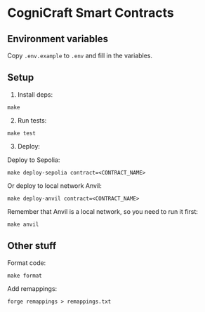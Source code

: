 # CogniCraft Smart Contracts

## Environment variables

Copy `.env.example` to `.env` and fill in the variables.

## Setup

1. Install deps:

```shell
make
```

2. Run tests:

```shell
make test
```

3. Deploy:

Deploy to Sepolia:

```shell
make deploy-sepolia contract=<CONTRACT_NAME>
```

Or deploy to local network Anvil:

```shell
make deploy-anvil contract=<CONTRACT_NAME>
```

Remember that Anvil is a local network, so you need to run it first:

```shell
make anvil
```

## Other stuff

Format code:

```shell
make format
```

Add remappings:

```shell
forge remappings > remappings.txt
```
